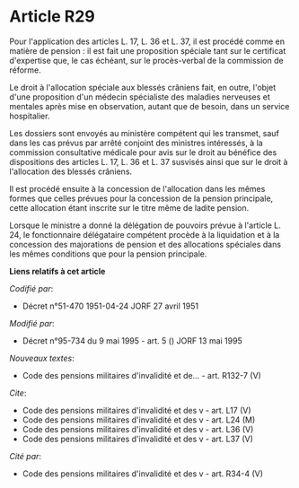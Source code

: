 # Article R29

Pour l'application des articles L. 17, L. 36 et L. 37, il est procédé comme en matière de pension : il est fait une
proposition spéciale tant sur le certificat d'expertise que, le cas échéant, sur le procès-verbal de la commission de
réforme.

Le droit à l'allocation spéciale aux blessés crâniens fait, en outre, l'objet d'une proposition d'un médecin spécialiste des
maladies nerveuses et mentales après mise en observation, autant que de besoin, dans un service hospitalier.

Les dossiers sont envoyés au ministère compétent qui les transmet, sauf dans les cas prévus par arrêté conjoint des ministres
intéressés, à la commission consultative médicale pour avis sur le droit au bénéfice des dispositions des articles L. 17, L.
36 et L. 37 susvisés ainsi que sur le droit à l'allocation des blessés crâniens.

Il est procédé ensuite à la concession de l'allocation dans les mêmes formes que celles prévues pour la concession de la
pension principale, cette allocation étant inscrite sur le titre même de ladite pension.

Lorsque le ministre a donné la délégation de pouvoirs prévue à l'article L. 24, le fonctionnaire délégataire compétent
procède à la liquidation et à la concession des majorations de pension et des allocations spéciales dans les mêmes conditions
que pour la pension principale.

**Liens relatifs à cet article**

_Codifié par_:

  - Décret n°51-470 1951-04-24 JORF 27 avril 1951

_Modifié par_:

  - Décret n°95-734 du 9 mai 1995 - art. 5 () JORF 13 mai 1995

_Nouveaux textes_:

  - Code des pensions militaires d'invalidité et de... - art. R132-7 (V)

_Cite_:

  - Code des pensions militaires d'invalidité et des v - art. L17 (V)
  - Code des pensions militaires d'invalidité et des v - art. L24 (M)
  - Code des pensions militaires d'invalidité et des v - art. L36 (V)
  - Code des pensions militaires d'invalidité et des v - art. L37 (V)

_Cité par_:

  - Code des pensions militaires d'invalidité et des v - art. R34-4 (V)
